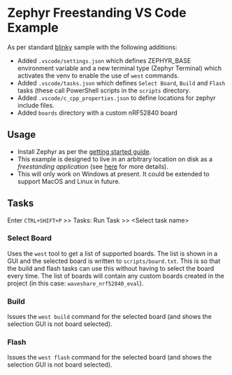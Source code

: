 # Zephyr Freestanding VS Code Example

As per standard [blinky](https://github.com/zephyrproject-rtos/zephyr/tree/main/samples/basic/blinky) sample with the following additions:
- Added `.vscode/settings.json` which defines ZEPHYR_BASE environment variable and a new terminal type (Zephyr Terminal) which activates the venv to enable the use of `west` commands.
- Added `.vscode/tasks.json` which defines `Select Board`, `Build` and `Flash` tasks (these call PowerShell scripts in the `scripts` directory.
- Added `.vscode/c_cpp_properties.json` to define locations for zephyr include files.
- Added `boards` directory with a custom nRF52840 board

## Usage

- Install Zephyr as per the [getting started guide](https://docs.zephyrproject.org/latest/develop/getting_started/index.html).
- This example is designed to live in an arbitrary location on disk as a *freestanding application* (see [here](https://docs.zephyrproject.org/3.1.0/develop/application/index.html) for more details).
- This will only work on Windows at present. It could be extended to support MacOS and Linux in future.

## Tasks

Enter `CTRL+SHIFT+P` >> Tasks: Run Task >> \<Select task name\>

### Select Board

Uses the `west` tool to get a list of supported boards. The list is shown in a GUI and the selected board is written to `scripts/board.txt`. This is so that the build and flash tasks can use this without having to select the board every time. The list of boards will contain any custom boards created in the project (in this case: `waveshare_nrf52840_eval`).

### Build

Issues the `west build` command for the selected board (and shows the selection GUI is not board selected).

### Flash

Issues the `west flash` command for the selected board (and shows the selection GUI is not board selected).